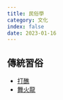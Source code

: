 ```yaml
---
title: 民俗學
category: 文化
index: false
date: 2023-01-16
---
```

## 傳統習俗
- [打醮](jiao-festival.md)
- [舞火龍](fire-dragon-dance.md)
